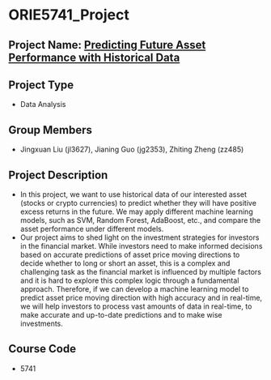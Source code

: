 # ORIE5741_Project

## Project Name: [Predicting Future Asset Performance with Historical Data](https://github.com/Jianingppaakkxx/ORIE5741_Project.git)
## Project Type
* Data Analysis
## Group Members
* Jingxuan Liu (jl3627), Jianing Guo (jg2353), Zhiting Zheng (zz485)
## Project Description
* In this project, we want to use historical data of our interested asset (stocks or crypto currencies) to predict whether they will have positive excess returns in the future. We may apply different machine learning models, such as SVM, Random Forest, AdaBoost, etc., and compare the asset performance under different models.
* Our project aims to shed light on the investment strategies for investors in the financial market. While investors need to make informed decisions based on accurate predictions of asset price moving directions to decide whether to long or short an asset, this is a complex and challenging task as the financial market is influenced by multiple factors and it is hard to explore this complex logic through a fundamental approach. Therefore, if we can develop a machine learning model to predict asset price moving direction with high accuracy and in real-time, we will help investors to process vast amounts of data in real-time, to make accurate and up-to-date predictions and to make wise investments.
## Course Code
* 5741
